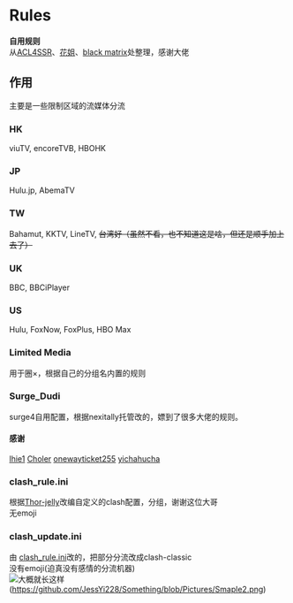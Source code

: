 # Rules
__自用规则__   
从[ACL4SSR](https://github.com/ACL4SSR/ACL4SSR)、[花姐](https://github.com/DivineEngine/Profiles/tree/master/Clash)、[black matrix](https://github.com/blackmatrix7/ios_rule_script)处整理，感谢大佬  
## 作用  
主要是一些限制区域的流媒体分流  
### HK  
viuTV, encoreTVB, HBOHK
### JP  
Hulu.jp, AbemaTV
### TW  
Bahamut, KKTV, LineTV, ~~台湾好（虽然不看，也不知道这是啥，但还是顺手加上去了）~~    
### UK  
BBC, BBCiPlayer  
### US  
Hulu, FoxNow, FoxPlus, HBO Max   
### Limited Media  
用于圈×，根据自己的分组名内置的规则  
### Surge_Dudi  
surge4自用配置，根据nexitally托管改的，嫖到了很多大佬的规则。  
#### 感谢  
[lhie1](https://github.com/lhie1/Rules/tree/master) [Choler](https://github.com/Choler/Surge) [onewayticket255](https://github.com/onewayticket255/Surge-Script) [yichahucha
](https://github.com/yichahucha/surge/tree/master)
### clash_rule.ini  
根据[Thor-jelly](https://github.com/Thor-jelly/MyClashRule)改编自定义的clash配置，分组，谢谢这位大哥     
无emoji
### clash_update.ini  
由 [clash_rule.ini](https://github.com/JessYi228/Something/blob/master/clash_update.ini)改的，把部分分流改成clash-classic  
没有emoji(迫真没有感情的分流机器)  
![大概就长这样](https://github.com/JessYi228/Something/blob/Pictures/Smaple1.png)(https://github.com/JessYi228/Something/blob/Pictures/Smaple2.png)


